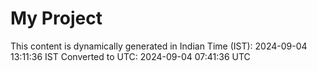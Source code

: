 # My Project

This content is dynamically generated in Indian Time (IST): 2024-09-04 13:11:36 IST
Converted to UTC: 2024-09-04 07:41:36 UTC
